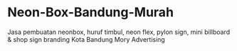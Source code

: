 # Neon-Box-Bandung-Murah
Jasa pembuatan neonbox, huruf timbul, neon flex, pylon sign, mini billboard &amp; shop sign branding Kota Bandung
Mory Advertising
